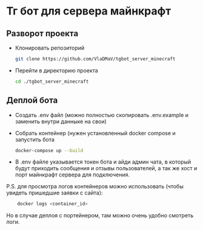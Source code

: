 # Тг бот для сервера майнкрафт

###

## Разворот проекта

* Клонировать репозиторий
    ```bash
    git clone https://github.com/VlaDMaV/tgbot_server_minecraft
    ```

* Перейти в директорию проекта
    ```bash
    cd ./tgbot_server_minecraft
    ```
  
## Деплой бота
  
* Создать .env файл (можно полностью скопировать .env.example и заменить внутри данныке на свои)

* Собрать контейнер (нужен установленный docker compose и запустить бота
    ```bash
    docker-compose up --build
    ```

* В .env файле указывается токен бота и айди админ чата, в который будут приходить сообщения и отзывы пользователей, а так же хост и порт майнкрафт сервера для подключения.


P.S. для просмотра логов контейнеров можно использовать (чтобы увидеть пришедшие заявки с сайта):
```bash
    docker logs <container_id>
```
Но в случае деплоя с портейнером, там можно очень удобно смотреть логи.
